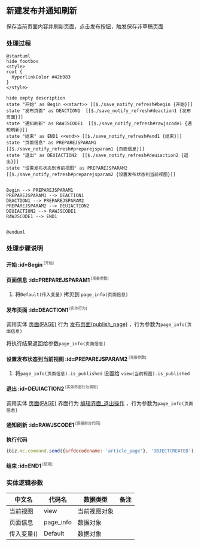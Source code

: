 ## 新建发布并通知刷新 <!-- {docsify-ignore-all} -->

   保存当前页面内容并刷新页面，点击发布按钮，触发保存非草稿页面

### 处理过程

```plantuml
@startuml
hide footbox
<style>
root {
  HyperlinkColor #42b983
}
</style>

hide empty description
state "开始" as Begin <<start>> [[$./save_notify_refresh#begin {开始}]]
state "发布页面" as DEACTION1  [[$./save_notify_refresh#deaction1 {发布页面}]]
state "通知刷新" as RAWJSCODE1  [[$./save_notify_refresh#rawjscode1 {通知刷新}]]
state "结束" as END1 <<end>> [[$./save_notify_refresh#end1 {结束}]]
state "页面信息" as PREPAREJSPARAM1  [[$./save_notify_refresh#preparejsparam1 {页面信息}]]
state "退出" as DEUIACTION2  [[$./save_notify_refresh#deuiaction2 {退出}]]
state "设置发布状态到当前视图" as PREPAREJSPARAM2  [[$./save_notify_refresh#preparejsparam2 {设置发布状态到当前视图}]]


Begin --> PREPAREJSPARAM1
PREPAREJSPARAM1 --> DEACTION1
DEACTION1 --> PREPAREJSPARAM2
PREPAREJSPARAM2 --> DEUIACTION2
DEUIACTION2 --> RAWJSCODE1
RAWJSCODE1 --> END1


@enduml
```


### 处理步骤说明

#### 开始 :id=Begin<sup class="footnote-symbol"> <font color=gray size=1>[开始]</font></sup>




#### 页面信息 :id=PREPAREJSPARAM1<sup class="footnote-symbol"> <font color=gray size=1>[准备参数]</font></sup>



1. 将`Default(传入变量)` 拷贝到  `page_info(页面信息)`

#### 发布页面 :id=DEACTION1<sup class="footnote-symbol"> <font color=gray size=1>[实体行为]</font></sup>



调用实体 [页面(PAGE)](module/Wiki/article_page.md) 行为 [发布页面(publish_page)](module/Wiki/article_page#行为) ，行为参数为`page_info(页面信息)`

将执行结果返回给参数`page_info(页面信息)`

#### 设置发布状态到当前视图 :id=PREPAREJSPARAM2<sup class="footnote-symbol"> <font color=gray size=1>[准备参数]</font></sup>



1. 将`page_info(页面信息).is_published` 设置给  `view(当前视图).is_published`

#### 退出 :id=DEUIACTION2<sup class="footnote-symbol"> <font color=gray size=1>[实体界面行为调用]</font></sup>



调用实体 [页面(PAGE)](module/Wiki/article_page.md) 界面行为 [编辑界面_退出操作](module/Wiki/article_page#界面行为) ，行为参数为`page_info(页面信息)`

#### 通知刷新 :id=RAWJSCODE1<sup class="footnote-symbol"> <font color=gray size=1>[直接前台代码]</font></sup>



<p class="panel-title"><b>执行代码</b></p>

```javascript
ibiz.mc.command.send({srfdecodename: 'article_page'}, 'OBJECTCREATED');
```

#### 结束 :id=END1<sup class="footnote-symbol"> <font color=gray size=1>[结束]</font></sup>






### 实体逻辑参数

|    中文名   |    代码名    |  数据类型      |备注 |
| --------| --------| --------  | --------   |
|当前视图|view|当前视图对象||
|页面信息|page_info|数据对象||
|传入变量(<i class="fa fa-check"/></i>)|Default|数据对象||
